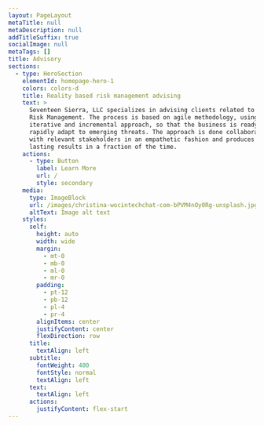 ```yaml
---
layout: PageLayout
metaTitle: null
metaDescription: null
addTitleSuffix: true
socialImage: null
metaTags: []
title: Advisory
sections:
  - type: HeroSection
    elementId: homepage-hero-1
    colors: colors-d
    title: Reality based risk management advising
    text: >
      Seventeen Sierra, LLC specializes in advising clients related to Cyber
      Risk Management. The process is based on agile methodology, using an
      iterative and incremental approach, so that the business is ready to
      rapidly adapt to emerging threats. The approach is done collaboratively
      with relevant stakeholders in an empathetic fashion and produces long
      lasting results in a fraction of the time. 
    actions:
      - type: Button
        label: Learn More
        url: /
        style: secondary
    media:
      type: ImageBlock
      url: /images/christina-wocintechchat-com-bPVM4nOy0Rg-unsplash.jpg
      altText: Image alt text
    styles:
      self:
        height: auto
        width: wide
        margin:
          - mt-0
          - mb-0
          - ml-0
          - mr-0
        padding:
          - pt-12
          - pb-12
          - pl-4
          - pr-4
        alignItems: center
        justifyContent: center
        flexDirection: row
      title:
        textAlign: left
      subtitle:
        fontWeight: 400
        fontStyle: normal
        textAlign: left
      text:
        textAlign: left
      actions:
        justifyContent: flex-start
---
```

